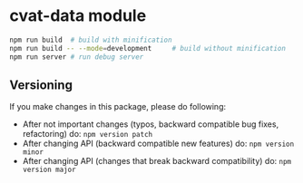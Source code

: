 # cvat-data module

```bash
npm run build  # build with minification
npm run build -- --mode=development     # build without minification
npm run server # run debug server
```

## Versioning

If you make changes in this package, please do following:

- After not important changes (typos, backward compatible bug fixes, refactoring) do: `npm version patch`
- After changing API (backward compatible new features) do: `npm version minor`
- After changing API (changes that break backward compatibility) do: `npm version major`
